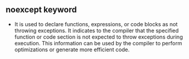 ## noexcept keyword 
- It is used to declare functions, expressions, or code blocks as not throwing exceptions. It indicates to the compiler that the specified function or code section is not expected to throw exceptions during execution. This information can be used by the compiler to perform optimizations or generate more efficient code.
